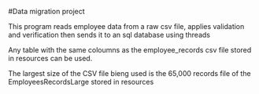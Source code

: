 #Data migration project

<p>This program reads employee data from a raw csv file, applies 
validation and verification then sends it to an sql database using threads</p>

<p> Any table with the same coloumns as the employee_records csv
 file stored in resources can be used.<p>
 
 <p> The largest size of the CSV file bieng used is the 65,000 records
 file of the EmployeesRecordsLarge stored in resources<p> 